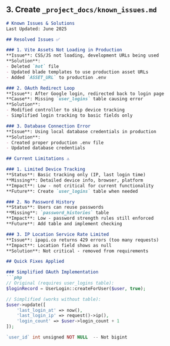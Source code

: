 ## 3. Create `_project_docs/known_issues.md`

```markdown
# Known Issues & Solutions
Last Updated: June 2025

## Resolved Issues ✅

### 1. Vite Assets Not Loading in Production
**Issue**: CSS/JS not loading, development URLs being used
**Solution**: 
- Deleted `hot` file
- Updated blade templates to use production asset URLs
- Added `ASSET_URL` to production .env

### 2. OAuth Redirect Loop
**Issue**: After Google login, redirected back to login page
**Cause**: Missing `user_logins` table causing error
**Solution**: 
- Modified controller to skip device tracking
- Simplified login tracking to basic fields only

### 3. Database Connection Error
**Issue**: Using local database credentials in production
**Solution**: 
- Created proper production .env file
- Updated database credentials

## Current Limitations ⚠️

### 1. Limited Device Tracking
**Status**: Basic tracking only (IP, last login time)
**Missing**: Detailed device info, browser, platform
**Impact**: Low - not critical for current functionality
**Future**: Create `user_logins` table when needed

### 2. No Password History
**Status**: Users can reuse passwords
**Missing**: `password_histories` table
**Impact**: Low - password strength rules still enforced
**Future**: Add table and implement checking

### 3. IP Location Service Rate Limited
**Issue**: ipapi.co returns 429 errors (too many requests)
**Impact**: Location field shows as null
**Solution**: Not critical - removed from requirements

## Quick Fixes Applied

### Simplified OAuth Implementation
```php
// Original (requires user_logins table):
$loginRecord = UserLogin::createForUser($user, true);

// Simplified (works without table):
$user->update([
    'last_login_at' => now(),
    'last_login_ip' => request()->ip(),
    'login_count' => $user->login_count + 1
]);

`user_id` int unsigned NOT NULL  -- Not bigint

